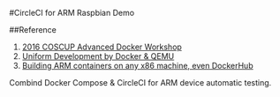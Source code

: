 #CircleCI for ARM Raspbian Demo

##Reference
1. [2016 COSCUP Advanced Docker Workshop](https://github.com/philipz/docker_workshop)
2. [Uniform Development by Docker & QEMU](http://www.instructables.com/id/Uniform-Development-by-Docker-QEMU/)
3. [Building ARM containers on any x86 machine, even DockerHub](https://resin.io/blog/building-arm-containers-on-any-x86-machine-even-dockerhub/)

Combind Docker Compose & CircleCI for ARM device automatic testing.
